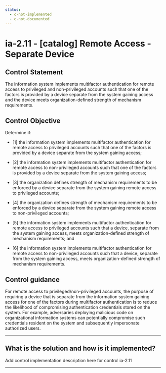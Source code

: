 ```yaml
---
status:
  - c-not-implemented
  - c-not-documented
---
```


# ia-2.11 - \[catalog\] Remote Access - Separate Device

## Control Statement

The information system implements multifactor authentication for remote access to privileged and non-privileged accounts such that one of the factors is provided by a device separate from the system gaining access and the device meets organization-defined strength of mechanism requirements.

## Control Objective

Determine if:

- \[1\] the information system implements multifactor authentication for remote access to privileged accounts such that one of the factors is provided by a device separate from the system gaining access;

- \[2\] the information system implements multifactor authentication for remote access to non-privileged accounts such that one of the factors is provided by a device separate from the system gaining access;

- \[3\] the organization defines strength of mechanism requirements to be enforced by a device separate from the system gaining remote access to privileged accounts;

- \[4\] the organization defines strength of mechanism requirements to be enforced by a device separate from the system gaining remote access to non-privileged accounts;

- \[5\] the information system implements multifactor authentication for remote access to privileged accounts such that a device, separate from the system gaining access, meets organization-defined strength of mechanism requirements; and

- \[6\] the information system implements multifactor authentication for remote access to non-privileged accounts such that a device, separate from the system gaining access, meets organization-defined strength of mechanism requirements.

## Control guidance

For remote access to privileged/non-privileged accounts, the purpose of requiring a device that is separate from the information system gaining access for one of the factors during multifactor authentication is to reduce the likelihood of compromising authentication credentials stored on the system. For example, adversaries deploying malicious code on organizational information systems can potentially compromise such credentials resident on the system and subsequently impersonate authorized users.

______________________________________________________________________

## What is the solution and how is it implemented?

Add control implementation description here for control ia-2.11

______________________________________________________________________
